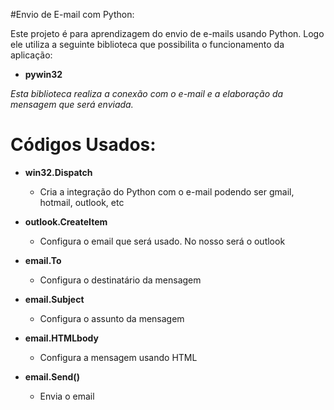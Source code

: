 #Envio de E-mail com Python:


Este projeto é para aprendizagem do envio de e-mails usando Python. Logo ele utiliza a seguinte biblioteca que possibilita o funcionamento da aplicação:

* **pywin32**

*Esta biblioteca realiza a conexão com o e-mail e a elaboração da mensagem que será enviada.*

# Códigos Usados:

* **win32.Dispatch**
  * Cria a integração do Python com o e-mail podendo ser gmail, hotmail, outlook, etc
  

* **outlook.CreateItem**
  * Configura o email que será usado. No nosso será o outlook
  

* **email.To**
  * Configura o destinatário da mensagem  
  

* **email.Subject**
  * Configura o assunto da mensagem 


* **email.HTMLbody**
  * Configura a mensagem usando HTML 
 
 
* **email.Send()**
  * Envia o email 